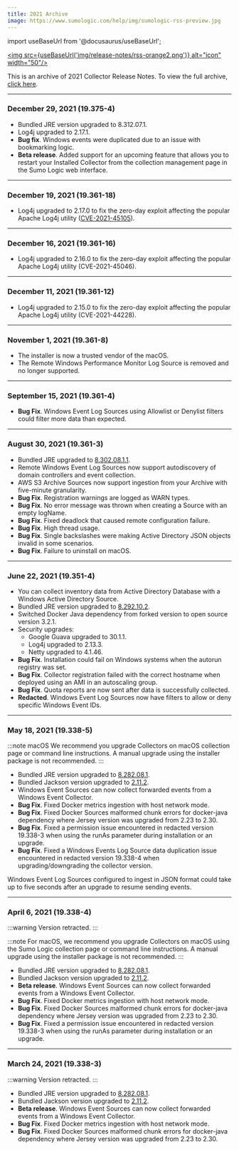 ```yaml
---
title: 2021 Archive
image: https://www.sumologic.com/help/img/sumologic-rss-preview.jpg
---
```


import useBaseUrl from '@docusaurus/useBaseUrl';

<a href="https://www.sumologic.com/help/release-notes-collector/rss.xml"><img src={useBaseUrl('img/release-notes/rss-orange2.png')} alt="icon" width="50"/></a>

This is an archive of 2021 Collector Release Notes. To view the full archive, [click here](/release-notes-collector/archive).

<!--truncate-->

---
### December 29, 2021 (19.375-4)
* Bundled JRE version upgraded to 8.312.07.1.
* Log4j upgraded to 2.17.1.
* **Bug fix**. Windows events were duplicated due to an issue with bookmarking logic.
* **Beta release**. Added support for an upcoming feature that allows you to restart your Installed Collector from the collection management page in the Sumo Logic web interface.

---
### December 19, 2021 (19.361-18)
* Log4j upgraded to 2.17.0 to fix the zero-day exploit affecting the popular Apache Log4j utility ([CVE-2021-45105](https://github.com/advisories/GHSA-p6xc-xr62-6r2g)).

---
### December 16, 2021 (19.361-16)
* Log4j upgraded to 2.16.0 to fix the zero-day exploit affecting the popular Apache Log4j utility (CVE-2021-45046).

---
### December 11, 2021 (19.361-12)
* Log4j upgraded to 2.15.0 to fix the zero-day exploit affecting the popular Apache Log4j utility (CVE-2021-44228).

---
### November 1, 2021 (19.361-8)

* The installer is now a trusted vendor of the macOS.
* The Remote Windows Performance Monitor Log Source is removed and no longer supported.

---
### September 15, 2021 (19.361-4)
* **Bug Fix**. Windows Event Log Sources using Allowlist or Denylist filters could filter more data than expected.

---
### August 30, 2021 (19.361-3)
* Bundled JRE upgraded to [8.302.08.1.1](https://github.com/corretto/corretto-8/releases/tag/8.302.08.1).
* Remote Windows Event Log Sources now support autodiscovery of domain controllers and event collection.
* AWS S3 Archive Sources now support ingestion from your Archive with five-minute granularity.
* **Bug Fix**. Registration warnings are logged as WARN types.
* **Bug Fix**. No error message was thrown when creating a Source with an empty logName.
* **Bug Fix**. Fixed deadlock that caused remote configuration failure.
* **Bug Fix**. High thread usage.
* **Bug Fix**. Single backslashes were making Active Directory JSON objects invalid in some scenarios.
* **Bug Fix**. Failure to uninstall on macOS.

---
### June 22, 2021 (19.351-4)
* You can collect inventory data from Active Directory Database with a Windows Active Directory Source.
* Bundled JRE version upgraded to [8.292.10.2](https://github.com/corretto/corretto-8/releases/tag/8.292.10.2).
* Switched Docker Java dependency from forked version to open source version 3.2.1.
* Security upgrades:
    * Google Guava upgraded to 30.1.1.
    * Log4j upgraded to 2.13.3.
    * Netty upgraded to 4.1.46.
* **Bug Fix**. Installation could fail on Windows systems when the autorun registry was set.
* **Bug Fix**. Collector registration failed with the correct hostname when deployed using an AMI in an autoscaling group.
* **Bug Fix**. Quota reports are now sent after data is successfully collected.
* **Redacted**. Windows Event Log Sources now have filters to allow or deny specific Windows Event IDs.

---
### May 18, 2021 (19.338-5)

:::note macOS
We recommend you upgrade Collectors on macOS collection page or command line instructions. A manual upgrade using the installer package is not recommended.
:::

* Bundled JRE version upgraded to [8.282.08.1](https://github.com/corretto/corretto-8/releases/tag/8.282.08.1).
* Bundled Jackson version upgraded to [2.11.2](https://mvnrepository.com/artifact/com.fasterxml.jackson.core/jackson-databind/2.11.2).
* Windows Event Sources can now collect forwarded events from a Windows Event Collector.
* **Bug Fix**. Fixed Docker metrics ingestion with host network mode.
* **Bug Fix**. Fixed Docker Sources malformed chunk errors for docker-java dependency where Jersey version was upgraded from 2.23 to 2.30.
* **Bug Fix**. Fixed a permission issue encountered in redacted version 19.338-3 when using the runAs parameter during installation or an upgrade.
* **Bug Fix**. Fixed a Windows Events Log Source data duplication issue encountered in redacted version 19.338-4 when upgrading/downgrading the collector version.

Windows Event Log Sources configured to ingest in JSON format could take up to five seconds after an upgrade to resume sending events.

---
### April 6, 2021 (19.338-4)

:::warning
Version retracted.
:::

:::note
For macOS, we recommend you upgrade Collectors on macOS using the Sumo Logic collection page or command line instructions. A manual upgrade using the installer package is not recommended.
:::

* Bundled JRE version upgraded to [8.282.08.1](https://github.com/corretto/corretto-8/releases/tag/8.282.08.1).
* Bundled Jackson version upgraded to [2.11.2](https://mvnrepository.com/artifact/com.fasterxml.jackson.core/jackson-databind/2.11.2).
* **Beta release**. Windows Event Sources can now collect forwarded events from a Windows Event Collector.
* **Bug Fix**. Fixed Docker metrics ingestion with host network mode.
* **Bug Fix**. Fixed Docker Sources malformed chunk errors for docker-java dependency where Jersey version was upgraded from 2.23 to 2.30.
* **Bug Fix**. Fixed a permission issue encountered in redacted version 19.338-3 when using the runAs parameter during installation or an upgrade.

---
### March 24, 2021 (19.338-3)

:::warning
Version retracted.
:::

* Bundled JRE version upgraded to [8.282.08.1](https://github.com/corretto/corretto-8/releases/tag/8.282.08.1).
* Bundled Jackson version upgraded to [2.11.2](https://mvnrepository.com/artifact/com.fasterxml.jackson.core/jackson-databind/2.11.2).
* **Beta release**. Windows Event Sources can now collect forwarded events from a Windows Event Collector.
* **Bug Fix**. Fixed Docker metrics ingestion with host network mode.
* **Bug Fix**. Fixed Docker Sources malformed chunk errors for docker-java dependency where Jersey version was upgraded from 2.23 to 2.30.
